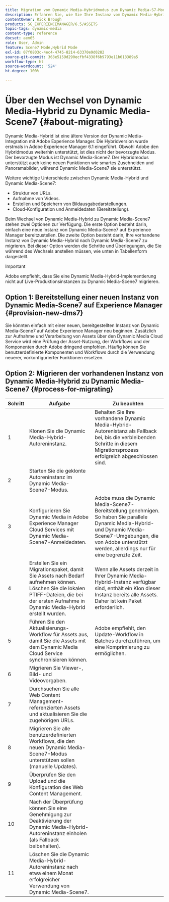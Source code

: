 ```yaml
---
title: Migration vom Dynamic Media-Hybridmodus zum Dynamic Media-S7-Modus
description: Erfahren Sie, wie Sie Ihre Instanz vom Dynamic Media-Hybridmodus zum Dynamic Media-S7-Modus migrieren.
contentOwner: Rick Brough
products: SG_EXPERIENCEMANAGER/6.5/ASSETS
topic-tags: dynamic-media
content-type: reference
docset: aem65
role: User, Admin
feature: Scene7 Mode,Hybrid Mode
exl-id: 07f0803c-4ec4-4745-8214-63370e9d0282
source-git-commit: 363e5159d290ecfbf4338f6b9793e11b613389a5
workflow-type: ht
source-wordcount: '524'
ht-degree: 100%

---
```


# Über den Wechsel von Dynamic Media-Hybrid zu Dynamic Media-Scene7 {#about-migrating}

Dynamic Media-Hybrid ist eine ältere Version der Dynamic Media-Integration mit Adobe Experience Manager. Die Hybridversion wurde erstmals in Adobe Experience Manager 6.1 eingeführt. Obwohl Adobe den Hybridmodus weiterhin unterstützt, ist dies nicht der bevorzugte Modus. Der bevorzugte Modus ist Dynamic Media-Scene7. Der Hybridmodus unterstützt auch keine neuen Funktionen wie smartes Zuschneiden und Panoramabilder, während Dynamic Media-Scene7 sie unterstützt.

Weitere wichtige Unterschiede zwischen Dynamic Media-Hybrid und Dynamic Media-Scene7:

* Struktur von URLs.
* Aufnahme von Videos.
* Erstellen und Speichern von Bildausgabedarstellungen.
* Cloud-Konfiguration und Anmeldedaten (Bereitstellung).

Beim Wechsel von Dynamic Media-Hybrid zu Dynamic Media-Scene7 stehen zwei Optionen zur Verfügung. Die erste Option besteht darin, einfach eine neue Instanz von Dynamic Media-Scene7 auf Experience Manager bereitzustellen. Die zweite Option besteht darin, Ihre vorhandene Instanz von Dynamic Media-Hybrid nach Dynamic Media-Scene7 zu migrieren. Bei dieser Option werden die Schritte und Überlegungen, die Sie während des Wechsels anstellen müssen, wie unten in Tabellenform dargestellt.

>[!IMPORTANT]
>
>Adobe empfiehlt, dass Sie eine Dynamic Media-Hybrid-Implementierung nicht auf Live-Produktionsinstanzen zu Dynamic Media-Scene7 migrieren.

## Option 1: Bereitstellung einer neuen Instanz von Dynamic Media-Scene7 auf Experience Manager {#provision-new-dms7}

Sie könnten einfach mit einer neuen, bereitgestellten Instanz von Dynamic Media-Scene7 auf Adobe Experience Manager neu beginnen. Zusätzlich zur Aufnahme und Verarbeitung von Assets über den Dynamic Media Cloud Service wird eine Prüfung der Asset-Nutzung, der Workflows und der Komponenten durch Adobe dringend empfohlen. Häufig können Sie benutzerdefinierte Komponenten und Workflows durch die Verwendung neuerer, vorkonfigurierter Funktionen ersetzen.

## Option 2: Migrieren der vorhandenen Instanz von Dynamic Media-Hybrid zu Dynamic Media-Scene7 {#process-for-migrating}

| Schritt | Aufgabe | Zu beachten |
|---|---|---|
| 1 | Klonen Sie die Dynamic Media-Hybrid-Autoreninstanz. | Behalten Sie Ihre vorhandene Dynamic Media-Hybrid-Autorenistanz als Fallback bei, bis die verbleibenden Schritte in diesem Migrationsprozess erfolgreich abgeschlossen sind. |
| 2 | Starten Sie die geklonte Autoreninstanz im Dynamic Media-Scene7-Modus. |  |
| 3 | Konfigurieren Sie Dynamic Media in Adobe Experience Manager Cloud Services mit Dynamic Media-Scene7-Anmeldedaten. | Adobe muss die Dynamic Media-Scene7-Bereitstellung genehmigen. So haben Sie parallele Dynamic Media-Hybrid- und Dynamic Media-Scene7-Umgebungen, die von Adobe unterstützt werden, allerdings nur für eine begrenzte Zeit. |
| 4 | Erstellen Sie ein Migrationspaket, damit Sie Assets nach Bedarf aufnehmen können.<br>Löschen Sie die lokalen PTIFF-Dateien, die bei der ersten Aufnahme in Dynamic Media-Hybrid erstellt wurden. | Wenn alle Assets derzeit in Ihrer Dynamic Media-Hybrid-Instanz verfügbar sind, enthält ein Klon dieser Instanz bereits alle Assets. Daher ist kein Paket erforderlich. |
| 5 | Führen Sie den Aktualisierungs-Workflow für Assets aus, damit Sie die Assets mit dem Dynamic Media Cloud Service synchronisieren können. | Adobe empfiehlt, den Update-Workflow in Batches durchzuführen, um eine Komprimierung zu ermöglichen. |
| 6 | Migrieren Sie Viewer-, Bild- und Videovorgaben. |  |
| 7 | Durchsuchen Sie alle Web Content Management-referenzierten Assets und aktualisieren Sie die zugehörigen URLs. |  |
| 8 | Migrieren Sie alle benutzerdefinierten Workflows, die den neuen Dynamic Media-Scene7-Modus unterstützen sollen (manuelle Updates). |  |
| 9 | Überprüfen Sie den Upload und die Konfiguration des Web Content Management. |  |
| 10 | Nach der Überprüfung können Sie eine Genehmigung zur Deaktivierung der Dynamic Media-Hybrid-Autoreninstanz einholen (als Fallback beibehalten). |  |
| 11 | Löschen Sie die Dynamic Media-Hybrid-Autoreninstanz nach etwa einem Monat erfolgreicher Verwendung von Dynamic Media-Scene7. |  |
